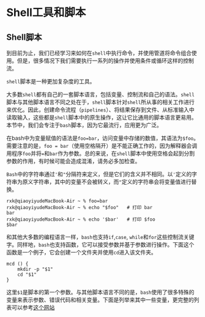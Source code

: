 # Shell工具和脚本

## Shell脚本

到目前为止，我们已经学习来如何在`shell`中执行命令，并使用管道将命令组合使用。但是，很多情况下我们需要执行一系列的操作并使用条件或循环这样的控制流。

`shell`脚本是一种更加复杂度的工具。

大多数`shell`都有自己的一套脚本语言，包括变量、控制流和自己的语法。`shell`脚本与其他脚本语言不同之处在于，`shell`脚本针对`shell`所从事的相关工作进行来优化。因此，创建命令流程（`pipelines`）、将结果保存到文件、从标准输入中读取输入，这些都是`shell`脚本中的原生操作，这让它比通用的脚本语言更易用。本节中，我们会专注于`bash`脚本，因为它最流行，应用更为广泛。

在bash中为变量赋值的语法是`foo=bar`，访问变量中存储的数值，其语法为`$foo`。需要注意的是，`foo = bar`（使用空格隔开）是不能正确工作的，因为解释器会调用程序`foo`并将`=`和`bar`作为参数。总的来说，在`shell`脚本中使用空格会起到分割参数的作用，有时候可能会造成混淆，请务必多加检查。

`Bash`中的字符串通过`'`和`"`分隔符来定义，但是它们的含义并不相同。以`'`定义的字符串为原义字符串，其中的变量不会被转义，而`"`定义的字符串会将变量值进行替换。

```
rxk@qiaoyiyudeMacBook-Air ~ % foo=bar
rxk@qiaoyiyudeMacBook-Air ~ % echo "$foo"   # 打印 bar
bar
rxk@qiaoyiyudeMacBook-Air ~ % echo '$bar'   # 打印 $foo
$bar
```

和其他大多数的编程语言一样，`bash`也支持`if`,`case`, `while`和`for`这些控制流关键字。同样地，`bash`也支持函数，它可以接受参数并基于参数进行操作。下面这个函数是一个例子，它会创建一个文件夹并使用`cd`进入该文件夹。

```
mcd () {
    mkdir -p "$1"
    cd "$1"
}
```

这里`$1`是脚本的第一个参数。与其他脚本语言不同的是，`bash`使用了很多特殊的变量来表示参数、错误代码和相关变量。下面是列举来其中一些变量，更完整的列表可以参考[这个网站](https://tldp.org/LDP/abs/html/special-chars.html)

